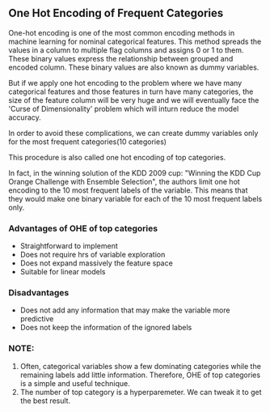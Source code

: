 ## One Hot Encoding of Frequent Categories

One-hot encoding is one of the most common encoding methods in machine learning for nominal categorical features. This method spreads the values in a column to multiple flag columns and assigns 0 or 1 to them. These binary values express the relationship between grouped and encoded column. These binary values are also known as dummy variables.

But if we apply one hot encoding to the problem where we have many categorical features and those features in turn have many categories, the size of the feature column will be very huge and we will eventually face the 'Curse of Dimensionality' problem which will inturn reduce the model accuracy.

In order to avoid these complications, we can create dummy variables only for the most frequent categories(10 categories)

This procedure is also called one hot encoding of top categories.

In fact, in the winning solution of the KDD 2009 cup: "Winning the KDD Cup Orange Challenge with Ensemble Selection", the authors limit one hot encoding to the 10 most frequent labels of the variable. This means that they would make one binary variable for each of the 10 most frequent labels only.

### Advantages of OHE of top categories

- Straightforward to implement
- Does not require hrs of variable exploration
- Does not expand massively the feature space
- Suitable for linear models

### Disadvantages

- Does not add any information that may make the variable more predictive
- Does not keep the information of the ignored labels

### NOTE:

1. Often, categorical variables show a few dominating categories while the remaining labels add little information. Therefore, OHE of top categories is a simple and useful technique.
2. The number of top category is a hyperparemeter. We can tweak it to get the best result.
